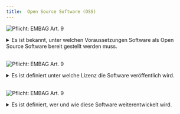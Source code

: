 ```yaml
---
title:  Open Source Software (OSS)
---
```


![Pflicht: EMBAG Art. 9](https://img.shields.io/badge/Pflicht-EMBAG_Art._9-linen)
<details>
<summary>Es ist bekannt, unter welchen Voraussetzungen Software als Open Source Software bereit gestellt werden muss.</summary>
<br/>

Im Grundsatz muss jede Software, die von Organisationen die vom EMBAG betroffen sind (siehe oben “Meine Organisation ist vom EMBAG betroffen”), offengelegt werden. Sobald eine Software selbst entwickelt wird oder ein Dienstleister diese im Auftrag entwickelt (Dienstleistungsvertrag) muss diese als OSS zur Verfügung gestellt werden.

Es gibt aber Ausnahmen von dieser Regeln:

0. Wenn Software unverändert beschafft wird (Werkvertrag, als Lizenz oder SaaS): OSS ist freiwillig, kann  in der Beschaffung gefordert werden
0. Rechte Dritter sind verletzt, z.B. wenn eine bestehende Software weiterentwickelt wird
0. Sicherheitsrelevante Gründe

**Folgefragen**

* Ist es denkbar, dass diese Software auch noch von anderen Organisationen eingesetzt wird (anderes Amt, Kanton, Gemeinde, Private)?
  
</details>
<br/>

![Pflicht: EMBAG Art. 9](https://img.shields.io/badge/Pflicht-EMBAG_Art._9-linen)
<details>
<summary>Es ist definiert unter welche Lizenz die Software veröffentlich wird.</summary>
<br/>

Das EMBAG macht klar, dass “[die Behörden] erlauben jeder Person, die Software zu nutzen, weiterzuentwickeln und weiterzugeben, und erheben keine Lizenzgebühren” und “Soweit möglich und sinnvoll sind international etablierte Lizenztexte zu verwenden”. Somit sind alle etablierten OSS-Lizenzen denkbar (z.B. mit Copyleft). Wichtig ist sicher die Kompatibilität aller eingesetzten Komponenten (z.B. Programmbibliotheken).

Bekannte Vertreter:

* Open Source Lizenzen mit starkem Copyleft (wirkt “viral” - Ziel: SW soll frei verfügbar bleiben)
    * GPL (GNU General Public License) → aktuell nur in Englisch vorhanden
    * AGPL (GNU Affero General Public License) → ideal für Webanwendungen
    * EUPL (European Union Public License)
* Permissive Open Source Lizenzen (freizügig, kein Copyleft):
    * MIT (Massachusetts Institute of Technology License): nur Haftungsausschluss
    * BSD (Berkley Software Distribution License): Haftungsauschluss und “Werbeverbot” → kein ungewolltes Endorsement von Software möglich

**Folgefragen**

* Welche Lizenz wurde bislang in der Organisation eingesetzt? Weshalb?
* Ist starkes “Copyleft” erwünscht (die Software bleibt offen)?
* Wo wird/soll die Software künftig zum Einsatz kommen?
* Ist ggf. eine Dual License möglich?
  
</details>
<br/>

![Pflicht: EMBAG Art. 9](https://img.shields.io/badge/Pflicht-EMBAG_Art._9-linen)
<details>
<summary>Es ist definiert, wer und wie diese Software weiterentwickelt wird.</summary>
<br/>

Sobald Software unter einer offenen Lizenz (OSS) veröffentlich wird, stellen sich einige zusätzliche Fragen, was die Weiterentwicklung betrifft. Es lohnt sich diese Fragen möglichst früh in einem Projekt zu klären und mögliche Lösungen zu entwickeln. Oft werden wird dazu eine Richtlinie erstellt, die zusammen mit der Software in einer Datei veröffentlicht wird ([Richtlinien für Repository-Mitarbeiter festlegen - GitHub-Dokumentation](https://docs.github.com/de/communities/setting-up-your-project-for-healthy-contributions/setting-guidelines-for-repository-contributors)). Diese Richtlinie sollte klarstellen wie mit Bug Reports und Pull Requests umgegangen wird.

Ganz allgemein stellt sich die Frage, wie die Community des OSS-Projekts aussehen soll. Sind andere Bundesstellen, Organisationen und Private eingeladen beim Projekt mitzuwirken? Was passiert wenn die Software an unterschiedlichen Orten zum Einsatz kommt und die Anforderungen sich ändern?

**Folgefragen**

* Wo ist das OSS-Projekt publiziert (GitHub, GitLab, etwas eigenes)?
* Wie kann mit dem Projekt interagiert werden (Diskussionen, Chat, Bug Reports, …)?
* Wie wird mit Forks des Projekts umgegangen?
  
</details>
<br/>